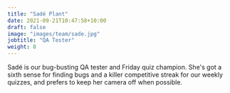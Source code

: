 ```yaml
---
title: "Sadé Plant"
date: 2021-09-21T10:47:58+10:00
draft: false
image: "images/team/sade.jpg"
jobtitle: "QA Tester"
weight: 8
---
```


Sadé is our bug-busting QA tester and Friday quiz champion. She's got a sixth sense for finding bugs and a killer competitive streak for our weekly quizzes, and prefers to keep her camera off when possible. 
